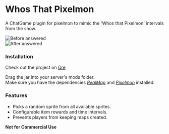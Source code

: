 # Whos That Pixelmon
A ChatGame plugin for pixelmon to mimic the 'Whos that Pixelmon' intervals from the show. 

![Before answered](https://i.ibb.co/6RPmyJ9/Screenshot-2021-09-01-at-19-45-56.png)  
![After answered](https://i.ibb.co/WDBXHJG/Screenshot-2021-09-01-at-19-46-13.png)


### Installation
Check out the project on [Ore](https://ore.spongepowered.org/Bisxsh/WhosThatPixelmon)  
  
Drag the jar into your server's mods folder.  
Make sure you have the dependencies [*RealMap*](https://ore.spongepowered.org/Eric12324/RealMap) and [*Pixelmon*](https://reforged.gg/) installed.

### Features
- Picks a random sprite from all available sprites. 
- Configurable item rewards and time intervals. 
- Prevents players from keeping maps created.

**Not for Commercial Use**